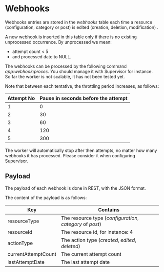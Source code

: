 # Webhooks

Webhooks entries are stored in the _webhooks_ table each time a resource (configuration, category or post) is edited (creation, deletion, modification)
.

A new webhook is inserted in this table only if there is no existing unprocessed occurrence.
By unprocessed we mean:
* attempt count < 5
* and processed date to NULL.

The webhooks can be processed by the following command _app:webhook:proces_. You should manage it with Supervisor for instance.
So far the worker is not scalable, it has not been tested yet.

Note that between each tentative, the throttling period increases, as follows:

| Attempt No | Pause in seconds before the attempt |
|------------|-------------------------------------|
| 1          | 0                                   |
| 2          | 30                                  |
| 3          | 60                                  |
| 4          | 120                                 |
| 5          | 300                                 |


The worker will automatically stop after then attempts, no matter how many webhooks it has processed. Please consider it when configuring Supervisor.

## Payload

The payload of each webhook is done in REST, with the JSON format.

The content of the payload is as follows:

| Key | Contains                                                  |
|----|-----------------------------------------------------------|
| resourceType   | The resource type (_configuration_, _category_ of _post_) |
| resourceId   | The resource id, for instance: 4                          |
| actionType   | The action type (_created_, _edited_, _deleted_)          |
| currentAttemptCount   | The current attempt count                                 |
| lastAttemptDate   | The last attempt date                                     |
